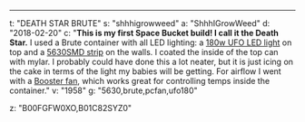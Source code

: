 ---
t: "DEATH STAR BRUTE"
s: "shhhigrowweed"
a: "ShhhIGrowWeed"
d: "2018-02-20"
c: "<strong>This is my first Space Bucket build! I call it the Death Star.</strong> I used a Brute container with all LED lighting: a <a href='https://amzn.to/36NO5zr'>180w UFO LED light</a> on top and a <a href='https://www.amazon.com/LEDMO-SMD5630-Daylight-Non-waterproof-brightness/dp/B01339FVZS/ref=as_li_ss_tl?ie=UTF8&qid=1518805183&sr=8-2&keywords=5630&linkCode=ll1&tag=spacbuck-20&linkId=378ec93a50fcd6d152011db6fb3dbe7c'>5630SMD strip</a> on the walls. I coated the inside of the top can with mylar. I probably could have done this a lot neater, but it is just icing on the cake in terms of the light my babies will be getting. For airflow I went with a <a href='https://www.amazon.com/gp/product/B01C82SYZ0/ref=as_li_ss_tl?ie=UTF8&psc=1&linkCode=ll1&tag=spacbuck-20&linkId=6314e6be5d70d365cf5e63d903f4d0b6'>Booster fan</a>, which works great for controlling temps inside the container."
v: "1958"
g: "5630,brute,pcfan,ufo180"

z: "B00FGFW0XO,B01C82SYZ0"
